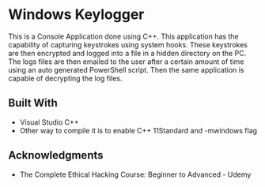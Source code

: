 # Windows Keylogger

This is a Console Application done using C++. This application has the capability of capturing keystrokes using system hooks.  These keystrokes are then encrypted and logged into a file in a hidden directory on the PC. The logs files are then emailed to the user after a certain amount of time using an auto generated PowerShell script. Then the same application is capable of decrypting the log files. 

## Built With

* Visual Studio C++
* Other way to compile it is to enable C++ 11Standard and -mwindows flag

## Acknowledgments

* The Complete Ethical Hacking Course: Beginner to Advanced - Udemy


